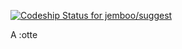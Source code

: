 [ ![Codeship Status for jemboo/suggest](https://codeship.com/projects/077d2f70-9e7e-0132-5fb8-6e77ea26735b/status?branch=master)](https://codeship.com/projects/64846)

A :otte